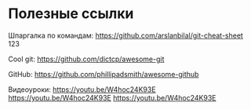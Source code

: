 # Полезные ссылки

Шпаргалка по командам:
https://github.com/arslanbilal/git-cheat-sheet 
123

Cool git:
https://github.com/dictcp/awesome-git 


GitHub:
https://github.com/phillipadsmith/awesome-github 

Видеоуроки:
https://youtu.be/W4hoc24K93E 
https://youtu.be/W4hoc24K93E 
https://youtu.be/W4hoc24K93E 
